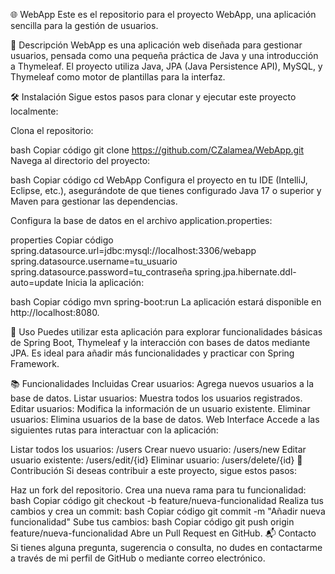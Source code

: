 🌐 WebApp
Este es el repositorio para el proyecto WebApp, una aplicación sencilla para la gestión de usuarios.

📄 Descripción
WebApp es una aplicación web diseñada para gestionar usuarios, pensada como una pequeña práctica de Java y una introducción a Thymeleaf. El proyecto utiliza Java, JPA (Java Persistence API), MySQL, y Thymeleaf como motor de plantillas para la interfaz.

🛠️ Instalación
Sigue estos pasos para clonar y ejecutar este proyecto localmente:

Clona el repositorio:

bash
Copiar código
git clone https://github.com/CZalamea/WebApp.git
Navega al directorio del proyecto:

bash
Copiar código
cd WebApp
Configura el proyecto en tu IDE (IntelliJ, Eclipse, etc.), asegurándote de que tienes configurado Java 17 o superior y Maven para gestionar las dependencias.

Configura la base de datos en el archivo application.properties:

properties
Copiar código
spring.datasource.url=jdbc:mysql://localhost:3306/webapp
spring.datasource.username=tu_usuario
spring.datasource.password=tu_contraseña
spring.jpa.hibernate.ddl-auto=update
Inicia la aplicación:

bash
Copiar código
mvn spring-boot:run
La aplicación estará disponible en http://localhost:8080.

🚀 Uso
Puedes utilizar esta aplicación para explorar funcionalidades básicas de Spring Boot, Thymeleaf y la interacción con bases de datos mediante JPA. Es ideal para añadir más funcionalidades y practicar con Spring Framework.

📚 Funcionalidades Incluidas
Crear usuarios: Agrega nuevos usuarios a la base de datos.
Listar usuarios: Muestra todos los usuarios registrados.
Editar usuarios: Modifica la información de un usuario existente.
Eliminar usuarios: Elimina usuarios de la base de datos.
Web Interface
Accede a las siguientes rutas para interactuar con la aplicación:

Listar todos los usuarios: /users
Crear nuevo usuario: /users/new
Editar usuario existente: /users/edit/{id}
Eliminar usuario: /users/delete/{id}
🤝 Contribución
Si deseas contribuir a este proyecto, sigue estos pasos:

Haz un fork del repositorio.
Crea una nueva rama para tu funcionalidad:
bash
Copiar código
git checkout -b feature/nueva-funcionalidad
Realiza tus cambios y crea un commit:
bash
Copiar código
git commit -m "Añadir nueva funcionalidad"
Sube tus cambios:
bash
Copiar código
git push origin feature/nueva-funcionalidad
Abre un Pull Request en GitHub.
📬 Contacto
Si tienes alguna pregunta, sugerencia o consulta, no dudes en contactarme a través de mi perfil de GitHub o mediante correo electrónico.



